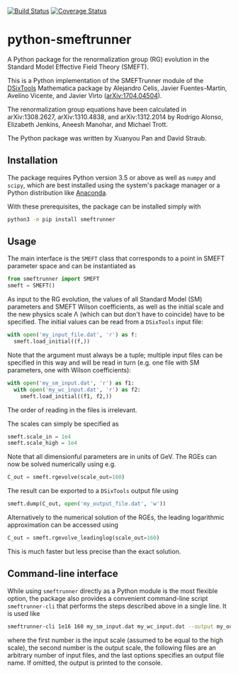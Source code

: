 [![Build Status](https://travis-ci.org/DsixTools/python-smeftrunner.svg?branch=master)](https://travis-ci.org/DsixTools/python-smeftrunner) [![Coverage Status](https://coveralls.io/repos/github/DsixTools/python-smeftrunner/badge.svg?branch=master)](https://coveralls.io/github/DsixTools/python-smeftrunner?branch=master)

# python-smeftrunner

A Python package for the renormalization group (RG) evolution in the Standard Model Effective Field Theory (SMEFT).

This is a Python implementation of the SMEFTrunner module of the [DSixTools](https://dsixtools.github.io/) Mathematica package by Alejandro Celis, Javier Fuentes-Martín, Avelino Vicente, and Javier Virto ([arXiv:1704.04504](https://arxiv.org/abs/1704.04504)).

The renormalization group equations have been calculated in arXiv:1308.2627, arXiv:1310.4838, and arXiv:1312.2014 by Rodrigo Alonso, Elizabeth Jenkins, Aneesh Manohar, and Michael Trott.

The Python package was written by Xuanyou Pan and David Straub.

## Installation

The package requires Python version 3.5 or above as well as `numpy` and `scipy`, which are best installed using the system's package manager or a Python distribution like [Anaconda](https://docs.continuum.io/anaconda/).

With these prerequisites, the package can be installed simply with

```bash
python3 -m pip install smeftrunner
```

## Usage

The main interface is the `SMEFT` class that corresponds to a point in SMEFT parameter space and can be instantiated as

```python
from smeftrunner import SMEFT
smeft = SMEFT()
```

As input to the RG evolution, the values of all Standard Model (SM) parameters and SMEFT Wilson coefficients, as well as the initial scale and the new physics scale Λ (which can but don't have to coincide) have to be specified. The initial values can be read from a `DSixTools` input file:

```python
with open('my_input_file.dat', 'r') as f:
  smeft.load_initial((f,))
```

Note that the argument must always be a tuple; multiple input files can be specified in this way and will be read in turn (e.g. one file with SM parameters, one with Wilson coefficients):

```python
with open('my_sm_input.dat', 'r') as f1:
  with open('my_wc_input.dat', 'r') as f2:
    smeft.load_initial((f1, f2,))
```
The order of reading in the files is irrelevant.


The scales can simply be specified as

```python
smeft.scale_in = 1e4
smeft.scale_high = 1e4
```

Note that all dimensionful parameters are in units of GeV. The RGEs can now be solved numerically using e.g.

```python
C_out = smeft.rgevolve(scale_out=160)
```

The result can be exported to a `DSixTools` output file using

```python
smeft.dump(C_out, open('my_output_file.dat', 'w'))
```

Alternatively to the numerical solution of the RGEs, the leading logarithmic approximation can be accessed using

```python
C_out = smeft.rgevolve_leadinglog(scale_out=160)
```

This is much faster but less precise than the exact solution.

## Command-line interface

While using `smeftrunner` directly as a Python module is the most flexible option, the package also provides a convenient command-line script `smeftrunner-cli` that performs the steps described above in a single line. It is used like

```bash
smeftrunner-cli 1e16 160 my_sm_input.dat my_wc_input.dat --output my_output_file.dat
```

where the first number is the input scale (assumed to be equal to the high scale), the second number is the output scale, the following files are an arbitrary number of input files, and the last options specifies an output file name. If omitted, the output is printed to the console.
